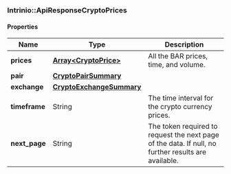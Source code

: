 

[//]: # (CLASS:Intrinio::ApiResponseCryptoPrices)

[//]: # (KIND:object)

### Intrinio::ApiResponseCryptoPrices

#### Properties

[//]: # (START_DEFINITION)

Name | Type | Description
------------ | ------------- | -------------
**prices** | [**Array&lt;CryptoPrice&gt;**](CryptoPrice.md) | All the BAR prices, time, and volume. &nbsp;
**pair** | [**CryptoPairSummary**](CryptoPairSummary.md) |  &nbsp;
**exchange** | [**CryptoExchangeSummary**](CryptoExchangeSummary.md) |  &nbsp;
**timeframe** | String | The time interval for the crypto currency prices. &nbsp;
**next_page** | String | The token required to request the next page of the data. If null, no further results are available. &nbsp;

[//]: # (END_DEFINITION)


[//]: # (CONTAINED_CLASS:Intrinio::CryptoPrice)


[//]: # (CONTAINED_CLASS:Intrinio::CryptoPairSummary)


[//]: # (CONTAINED_CLASS:Intrinio::CryptoExchangeSummary)



